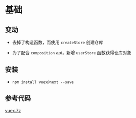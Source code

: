 # 基础

## 变动

*   去掉了构造函数，而使用 `createStore` 创建仓库

*   为了配合 `composition` api，新增 `userStore` 函数获得仓库对象

## 安装

*   `npm install vuex@next --save`

## 参考代码

[vuex.7z](file/vuex_73dvGuYKs-.7z)
